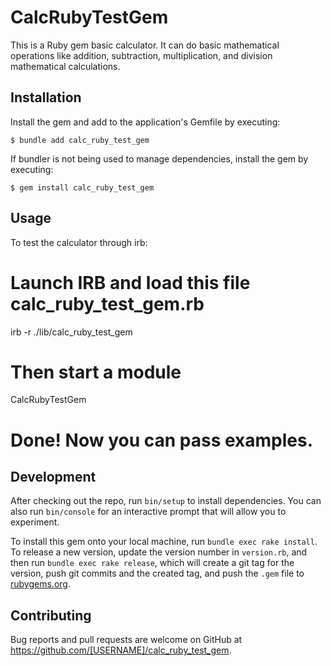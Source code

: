 # CalcRubyTestGem

This is a Ruby gem basic calculator. It can do basic mathematical operations like addition, subtraction, multiplication, and division mathematical calculations.

## Installation

Install the gem and add to the application's Gemfile by executing:

    $ bundle add calc_ruby_test_gem

If bundler is not being used to manage dependencies, install the gem by executing:

    $ gem install calc_ruby_test_gem

## Usage

To test the calculator through irb:
# Launch IRB and load this file calc_ruby_test_gem.rb
irb -r ./lib/calc_ruby_test_gem
# Then start a module
CalcRubyTestGem
# Done! Now you can pass examples.

## Development

After checking out the repo, run `bin/setup` to install dependencies. You can also run `bin/console` for an interactive prompt that will allow you to experiment.

To install this gem onto your local machine, run `bundle exec rake install`. To release a new version, update the version number in `version.rb`, and then run `bundle exec rake release`, which will create a git tag for the version, push git commits and the created tag, and push the `.gem` file to [rubygems.org](https://rubygems.org).

## Contributing

Bug reports and pull requests are welcome on GitHub at https://github.com/[USERNAME]/calc_ruby_test_gem.
